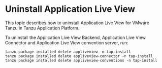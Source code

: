 # Uninstall Application Live View

This topic describes how to uninstall Application Live View for VMware Tanzu in Tanzu Application Platform.

To uninstall the Application Live View Backend, Application Live View Connector and Application Live View convention server, run:

```console
tanzu package installed delete appliveview -n tap-install
tanzu package installed delete appliveview-connector -n tap-install
tanzu package installed delete appliveview-conventions -n tap-install
```
